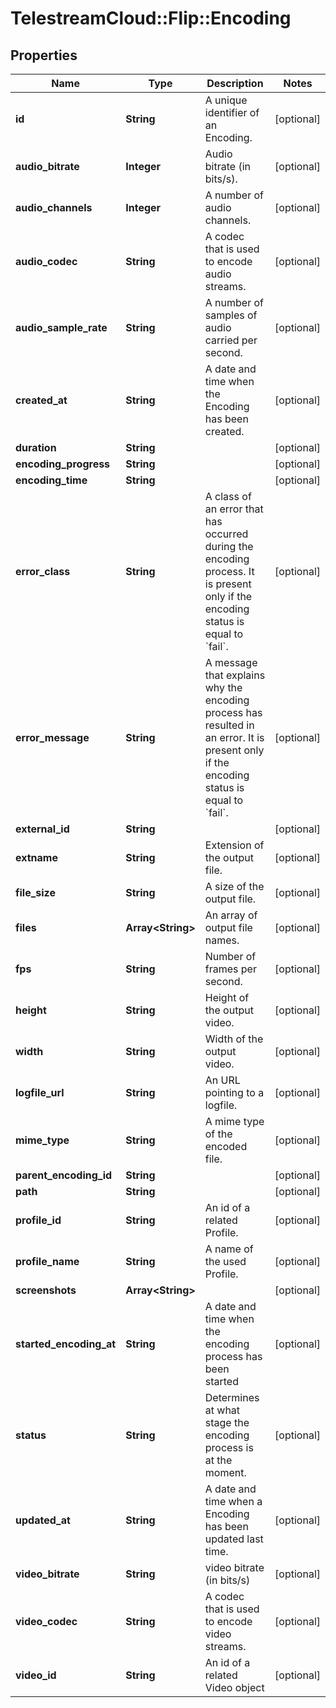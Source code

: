 # TelestreamCloud::Flip::Encoding

## Properties
Name | Type | Description | Notes
------------ | ------------- | ------------- | -------------
**id** | **String** | A unique identifier of an Encoding. | [optional] 
**audio_bitrate** | **Integer** | Audio bitrate (in bits/s). | [optional] 
**audio_channels** | **Integer** | A number of audio channels. | [optional] 
**audio_codec** | **String** | A codec that is used to encode audio streams. | [optional] 
**audio_sample_rate** | **String** | A number of samples of audio carried per second. | [optional] 
**created_at** | **String** | A date and time when the Encoding has been created. | [optional] 
**duration** | **String** |  | [optional] 
**encoding_progress** | **String** |  | [optional] 
**encoding_time** | **String** |  | [optional] 
**error_class** | **String** | A class of an error that has occurred during the encoding process. It is present only if the encoding status is equal to &#x60;fail&#x60;. | [optional] 
**error_message** | **String** | A message that explains why the encoding process has resulted in an error. It is present only if the encoding status is equal to &#x60;fail&#x60;. | [optional] 
**external_id** | **String** |  | [optional] 
**extname** | **String** | Extension of the output file. | [optional] 
**file_size** | **String** | A size of the output file. | [optional] 
**files** | **Array&lt;String&gt;** | An array of output file names. | [optional] 
**fps** | **String** | Number of frames per second. | [optional] 
**height** | **String** | Height of the output video. | [optional] 
**width** | **String** | Width of the output video. | [optional] 
**logfile_url** | **String** | An URL pointing to a logfile. | [optional] 
**mime_type** | **String** | A mime type of the encoded file. | [optional] 
**parent_encoding_id** | **String** |  | [optional] 
**path** | **String** |  | [optional] 
**profile_id** | **String** | An id of a related Profile. | [optional] 
**profile_name** | **String** | A name of the used Profile. | [optional] 
**screenshots** | **Array&lt;String&gt;** |  | [optional] 
**started_encoding_at** | **String** | A date and time when the encoding process has been started | [optional] 
**status** | **String** | Determines at what stage the encoding process is at the moment. | [optional] 
**updated_at** | **String** | A date and time when a Encoding has been updated last time. | [optional] 
**video_bitrate** | **String** | video bitrate (in bits/s) | [optional] 
**video_codec** | **String** | A codec that is used to encode video streams. | [optional] 
**video_id** | **String** | An id of a related Video object | [optional] 


